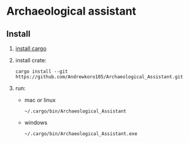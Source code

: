 # Archaeological assistant
## Install
1. [install cargo](https://doc.rust-lang.org/cargo/getting-started/installation.html)
2. install crate:
    
    ```
   cargo install --git https://github.com/Andrewkoro105/Archaeological_Assistant.git
   ```
3. run:
    - mac or linux
    
        ```
      ~/.cargo/bin/Archaeological_Assistant
      ```
    - windows
    
        ```
      ~/.cargo/bin/Archaeological_Assistant.exe
      ```
    